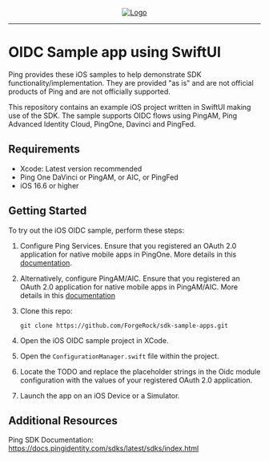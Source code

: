 <p align="center">
  <a href="https://github.com/ForgeRock/sdk-sample-apps">
    <img src="https://cdn.forgerock.com/logo/interim/Logo-PingIdentity-ForgeRock-Hor-FullColor.svg" alt="Logo">
  </a>
  <hr/>
</p>

# OIDC Sample app using SwiftUI

Ping provides these iOS samples to help demonstrate SDK functionality/implementation. They are provided "as is" and are not official products of Ping and are not officially supported.

This repository contains an example iOS project written in SwiftUI making use of the SDK. The sample supports OIDC flows using PingAM, Ping Advanced Identity Cloud, PingOne, Davinci and PingFed.

## Requirements

- Xcode: Latest version recommended
- Ping One DaVinci or PingAM, or AIC, or PingFed
- iOS 16.6 or higher

## Getting Started

To try out the iOS OIDC sample, perform these steps:
1. Configure Ping Services.
   Ensure that you registered an OAuth 2.0 application for native mobile apps in PingOne. More details in this [documentation](https://backstage.forgerock.com/docs/sdks/latest/sdks/serverconfiguration/pingone/create-oauth2-client.html).

2. Alternatively, configure PingAM/AIC. Ensure that you registered an OAuth 2.0 application for native mobile apps in PingAM/AIC. More details in this [documentation](https://backstage.forgerock.com/docs/sdks/latest/sdks/serverconfiguration/onpremise/index.html)

2. Clone this repo:

    ```
    git clone https://github.com/ForgeRock/sdk-sample-apps.git
    ```
3. Open the iOS OIDC sample project in XCode.
4. Open the `ConfigurationManager.swift` file within the project.
5. Locate the TODO and replace the placeholder strings in the Oidc module configuration with the values of your registered OAuth 2.0 application.
6. Launch the app on an iOS Device or a Simulator.

## Additional Resources
Ping SDK Documentation: https://docs.pingidentity.com/sdks/latest/sdks/index.html
